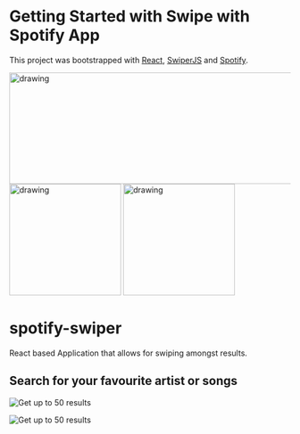 
# Getting Started with Swipe with Spotify App

This project was bootstrapped with [React](https://github.com/facebook/create-react-app), [SwiperJS](https://swiperjs.com/) and [Spotify](https://developer.spotify.com/documentation/web-api/).
<div display="flex">
  <img src="https://i.imgur.com/xe4URa1.png" alt="drawing" width="600" height="200"/>
<img src="https://i.imgur.com/eJjQBMP.png" alt="drawing" width="200" height="200"/>
<img src="https://i.imgur.com/p9lW54V.png" alt="drawing" width="200" height="200"/>
</div>

# spotify-swiper
React based Application that allows for swiping amongst results.

## Search for your favourite artist or songs
![Get up to 50 results](https://i.imgur.com/UTS1TAl.png)

![Get up to 50 results](https://i.imgur.com/PV1DkvY.png)

